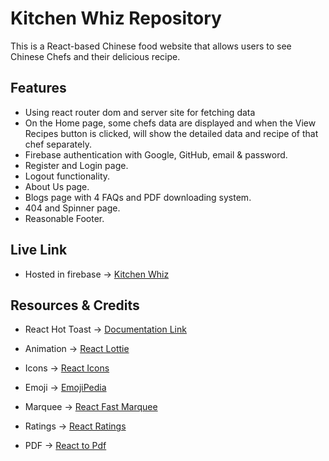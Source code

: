 # Kitchen Whiz Repository

This is a React-based Chinese food website that allows users to see Chinese Chefs and their delicious recipe.

## Features

- Using react router dom and server site for fetching data
- On the Home page, some chefs data are displayed and when the View Recipes button is clicked, will show the detailed data and recipe of that chef separately.
- Firebase authentication with Google, GitHub, email & password.
- Register and Login page.
- Logout functionality.
- About Us page.
- Blogs page with 4 FAQs and PDF downloading system.
- 404 and Spinner page.
- Reasonable Footer.

## Live Link

- Hosted in firebase -> [Kitchen Whiz](https://kitchen-whiz.web.app/)

## Resources & Credits

- React Hot Toast -> [Documentation Link](https://react-hot-toast.com/docs)

- Animation -> [React Lottie](https://lottiefiles.com/)

- Icons -> [React Icons](https://react-icons.github.io/react-icons/)

- Emoji -> [EmojiPedia](https://emojipedia.org/)

- Marquee -> [React Fast Marquee](https://www.react-fast-marquee.com/)

- Ratings -> [React Ratings](https://www.npmjs.com/package/react-rating)

- PDF -> [React to Pdf](https://www.npmjs.com/package/react-to-pdf)
